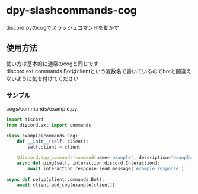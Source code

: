 # dpy-slashcommands-cog
discord.pyのcogでスラッシュコマンドを動かす

## 使用方法
使い方は基本的に通常のcogと同じです  
discord.ext.commands.Botはclientという変数名で書いているのでbotと間違えないように気を付けてください

### サンプル
cogs/commands/example.py:
```python
import discord
from discord.ext import commands

class example(commands.Cog):
    def __init__(self, client):
        self.client = client

    @discord.app_commands.command(name='example', description='example command')
    async def ping(self, interaction:discord.Interaction):
        await interaction.response.send_message('example response')

async def setup(client:commands.Bot):
    await client.add_cog(example(client))
```
